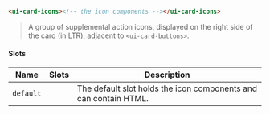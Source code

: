 ```html
<ui-card-icons><!-- the icon components --></ui-card-icons>
```

> A group of supplemental action icons, displayed on the right side of the card (in LTR), adjacent to `<ui-card-buttons>`.

#### Slots

| Name      | Slots | Description                                                      |
| --------- | ----- | ---------------------------------------------------------------- |
| `default` |       | The default slot holds the icon components and can contain HTML. |
